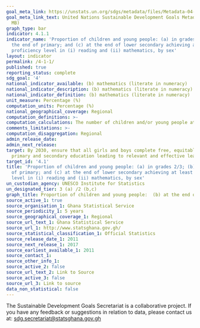```yaml
---
goal_meta_link: https://unstats.un.org/sdgs/metadata/files/Metadata-04-01-01.pdf
goal_meta_link_text: United Nations Sustainable Development Goals Metadata (PDF 4.0
  MB)
graph_type: bar
indicator: 4.1.1
indicator_name: 'Proportion of children and young people: (a) in grades 2/3; (b) at
  the end of primary; and (c) at the end of lower secondary achieving at least a minimum
  proficiency level in (i) reading and (ii) mathematics, by sex'
layout: indicator
permalink: /4-1-1/
published: true
reporting_status: complete
sdg_goal: '4'
national_indicator_available: (b) mathematics (literate in numeracy)
national_indicator_description: (b) mathematics (literate in numeracy)
national_indicator_definition: (b) mathematics (literate in numeracy)
unit_measure: Percentage (%)
computation_units: Percentage (%)
national_geographical_coverage: Regional
computation_definitions: >-
computation_calculations: The number of children and/or young people at the relevant stage of education n in year t achieving at least the pre-defined proficiency level in subject s expressed as a percentage of the number of children and or young people at stage of education n, in year t, in any proficiency level in subjects.
comments_limitations: >-
computation_disaggregation: Regional
admin_release_date:
admin_next_release:
target: By 2030, ensure that all girls and boys complete free, equitable and quality
  primary and secondary education leading to relevant and effective learning outcomes
target_id: '4.1'
title: 'Proportion of children and young people: (a) in grades 2/3; (b) at the end
  of primary; and (c) at the end of lower secondary achieving at least a minimum proficiency
  level in (i) reading and (ii) mathematics, by sex'
un_custodian_agency: UNESCO Institute for Statistics
un_designated_tier: 3 (a) /2 (b,c)
graph_title: Proportion of children and young people:  (b) at the end of primary,(ii) mathematics, by sex
source_active_1: true
source_organisation_1: Ghana Statistical Service
source_periodicity_1: 5 years
source_geographical_coverage_1: Regional
source_url_text_1: Ghana Statistical Service
source_url_1: http://www.statsghana.gov.gh/
source_statistical_classification_1: Official Statistics
source_release_date_1: 2011
source_next_release_1: 2017
source_earliest_available_1: 2011
source_contact_1:
source_other_info_1:
source_active_2: false
source_url_text_2: Link to Source
source_active_3: false
source_url_3: Link to source
data_non_statistical: false
---
```

The Sustainable Development Goals Secretariat is a collaborative project. If you have any feedback or suggestions in relation to data, please contact us at: sdg.secretariat@statsghana.gov.gh
